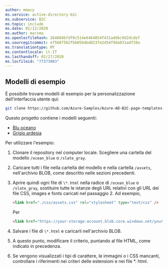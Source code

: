 ```yaml
---
author: mmacy
ms.service: active-directory-b2c
ms.subservice: B2C
ms.topic: include
ms.date: 02/12/2020
ms.author: marsma
ms.openlocfilehash: 264604bfdf0c514e6464854f431addbc9d2dcdef
ms.sourcegitcommit: ef568f562fbb05b4bd023fe2454f9da931adf39a
ms.translationtype: MT
ms.contentlocale: it-IT
ms.lasthandoff: 02/17/2020
ms.locfileid: "77373083"
---
```

## <a name="sample-templates"></a>Modelli di esempio
È possibile trovare modelli di esempio per la personalizzazione dell'interfaccia utente qui:

```bash
git clone https://github.com/Azure-Samples/Azure-AD-B2C-page-templates
```

Questo progetto contiene i modelli seguenti:
- [Blu oceano](https://github.com/Azure-Samples/Azure-AD-B2C-page-templates/tree/master/ocean_blue)
- [Grigio ardesia](https://github.com/Azure-Samples/Azure-AD-B2C-page-templates/tree/master/slate_gray)

Per utilizzare l'esempio:

1. Clonare il repository nel computer locale. Scegliere una cartella del modello `/ocean_blue` o `/slate_gray`.
1. Caricare tutti i file nella cartella del modello e nella cartella `/assets`, nell'archivio BLOB, come descritto nelle sezioni precedenti.
1. Aprire quindi ogni file di `\*.html` nella radice di `/ocean_blue` o `/slate_gray`, sostituire tutte le istanze degli URL relativi con gli URL dei file CSS, images e fonts caricati nel passaggio 2. Ad esempio,
    ```html
    <link href="./css/assets.css" rel="stylesheet" type="text/css" />
    ```

    Per 
    ```html
    <link href="https://your-storage-account.blob.core.windows.net/your-container/css/assets.css" rel="stylesheet" type="text/css" />
    ```
1. Salvare i file di `\*.html` e caricarli nell'archivio BLOB.
1. A questo punto, modificare il criterio, puntando al file HTML, come indicato in precedenza.
1. Se vengono visualizzati i tipi di carattere, le immagini o i CSS mancanti, controllare i riferimenti nei criteri delle estensioni e nei file \*. html.
